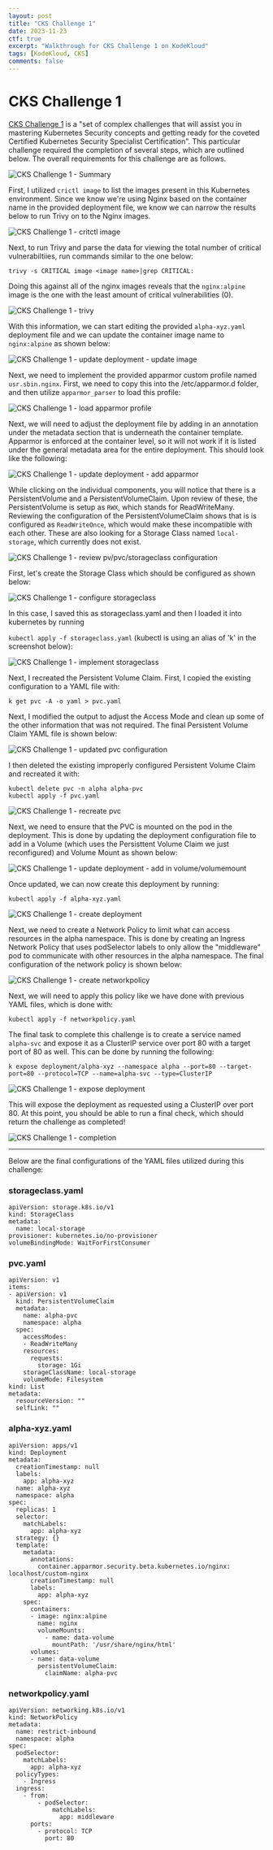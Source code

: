 ```yaml
---
layout: post
title: "CKS Challenge 1"
date: 2023-11-23
ctf: true
excerpt: "Walkthrough for CKS Challenge 1 on KodeKloud"
tags: [KodeKloud, CKS]
comments: false
---
```


# CKS Challenge 1

[CKS Challenge 1](https://kodekloud.com/courses/cks-challenges/) is a "set of complex challenges that will assist you in mastering Kubernetes Security concepts and getting ready for the coveted Certified Kubernetes Security Specialist Certification". This particular challenge required the completion of several steps, which are outlined below. The overall requirements for this challenge are as follows.

![CKS Challenge 1 - Summary](/assets/img/CKS-Challenge1-1.png)

First, I utilized `crictl image` to list the images present in this Kubernetes environment. Since we know we're using Nginx based on the container name in the provided deployment file, we know we can narrow the results below to run Trivy on to the Nginx images.

![CKS Challenge 1 - critctl image](/assets/img/CKS-Challenge1-2.png)

Next, to run Trivy and parse the data for viewing the total number of critical vulnerabiltiies, run commands similar to the one below:

`trivy -s CRITICAL image <image name>|grep CRITICAL:`

Doing this against all of the nginx images reveals that the `nginx:alpine` image is the one with the least amount of critical vulnerabilities (0).

![CKS Challenge 1 - trivy](/assets/img/CKS-Challenge1-3.png)

With this information, we can start editing the provided `alpha-xyz.yaml` deployment file and we can update the container image name to `nginx:alpine` as shown below:

![CKS Challenge 1 - update deployment - update image](/assets/img/CKS-Challenge1-4.png)

Next, we need to implement the provided apparmor custom profile named `usr.sbin.nginx`. First, we need to copy this into the /etc/apparmor.d folder, and then utilize `apparmor_parser` to load this profile:

![CKS Challenge 1 - load apparmor profile](/assets/img/CKS-Challenge1-5.png)

Next, we will need to adjust the deployment file by adding in an annotation under the metadata section that is underneath the container template. Apparmor is enforced at the container level, so it will not work if it is listed under the general metadata area for the entire deployment. This should look like the following:

![CKS Challenge 1 - update deployment - add apparmor](/assets/img/CKS-Challenge1-6.png)

While clicking on the individual components, you will notice that there is a PersistentVolume and a PersistentVolumeClaim. Upon review of these, the PersistentVolume is setup as `RWX`, which stands for ReadWriteMany. Reviewing the configuration of the PersistentVolumeClaim shows that is is configured as `ReadWriteOnce`, which would make these incompatible with each other. These are also looking for a Storage Class named `local-storage`, which currently does not exist.

![CKS Challenge 1 - review pv/pvc/storageclass configuration](/assets/img/CKS-Challenge1-7.png)

First, let's create the Storage Class which should be configured as shown below:

![CKS Challenge 1 - configure storageclass](/assets/img/CKS-Challenge1-8.png)

In this case, I saved this as storageclass.yaml and then I loaded it into kubernetes by running

`kubectl apply -f storageclass.yaml` (kubectl is using an alias of 'k' in the screenshot below):

![CKS Challenge 1 - implement storageclass](/assets/img/CKS-Challenge1-9.png)

Next, I recreated the Persistent Volume Claim. First, I copied the existing configuration to a YAML file with:

`k get pvc -A -o yaml > pvc.yaml`

Next, I modified the output to adjust the Access Mode and clean up some of the other information that was not required. The final Persistent Volume Claim YAML file is shown below:

![CKS Challenge 1 - updated pvc configuration](/assets/img/CKS-Challenge1-10.png)


I then deleted the existing improperly configured Persistent Volume Claim and recreated it with:

```
kubectl delete pvc -n alpha alpha-pvc
kubectl apply -f pvc.yaml
```

![CKS Challenge 1 - recreate pvc](/assets/img/CKS-Challenge1-11.png)

Next, we need to ensure that the PVC is mounted on the pod in the deployment. This is done by updating the deployment configuration file to add in a Volume (which uses the Persisttent Volume Claim we just reconfigured) and Volume Mount as shown below:

![CKS Challenge 1 - update deployment - add in volume/volumemount](/assets/img/CKS-Challenge1-12.png)

Once updated, we can now create this deployment by running:

`kubectl apply -f alpha-xyz.yaml`

![CKS Challenge 1 - create deployment](/assets/img/CKS-Challenge1-13.png)

Next, we need to create a Network Policy to limit what can access resources in the alpha namespace. This is done by creating an Ingress Network Policy that uses podSelector labels to only allow the "middleware" pod to communicate with other resources in the alpha namespace. The final configuration of the network policy is shown below:

![CKS Challenge 1 - create networkpolicy](/assets/img/CKS-Challenge1-14.png)

Next, we will need to apply this policy like we have done with previous YAML files, which is done with:

`kubectl apply -f networkpolicy.yaml`

The final task to complete this challenge is to create a service named `alpha-svc` and expose it as a ClusterIP service over port 80 with a target port of 80 as well. This can be done by running the following:

`k expose deployment/alpha-xyz --namespace alpha --port=80 --target-port=80 --protocol=TCP --name=alpha-svc --type=ClusterIP`


![CKS Challenge 1 - expose deployment](/assets/img/CKS-Challenge1-15.png)

This will expose the deployment as requested using a ClusterIP over port 80. At this point, you should be able to run a final check, which should return the challenge as completed!

![CKS Challenge 1 - completion](/assets/img/CKS-Challenge1-16.png)

<hr>

Below are the final configurations of the YAML files utilized during this challenge:


### storageclass.yaml
```
apiVersion: storage.k8s.io/v1
kind: StorageClass
metadata:
  name: local-storage
provisioner: kubernetes.io/no-provisioner
volumeBindingMode: WaitForFirstConsumer
```

### pvc.yaml
```
apiVersion: v1
items:
- apiVersion: v1
  kind: PersistentVolumeClaim
  metadata:
    name: alpha-pvc
    namespace: alpha
  spec:
    accessModes:
    - ReadWriteMany
    resources:
      requests:
        storage: 1Gi
    storageClassName: local-storage
    volumeMode: Filesystem
kind: List
metadata:
  resourceVersion: ""
  selfLink: ""
```


### alpha-xyz.yaml
```
apiVersion: apps/v1
kind: Deployment
metadata:
  creationTimestamp: null
  labels:
    app: alpha-xyz
  name: alpha-xyz
  namespace: alpha
spec:
  replicas: 1
  selector:
    matchLabels:
      app: alpha-xyz
  strategy: {}
  template:
    metadata:
      annotations:
        container.apparmor.security.beta.kubernetes.io/nginx: localhost/custom-nginx
      creationTimestamp: null
      labels:
        app: alpha-xyz
    spec:
      containers:
      - image: nginx:alpine
        name: nginx
        volumeMounts:
          - name: data-volume
            mountPath: '/usr/share/nginx/html'
      volumes:
      - name: data-volume
        persistentVolumeClaim:
          claimName: alpha-pvc
```

### networkpolicy.yaml
```
apiVersion: networking.k8s.io/v1
kind: NetworkPolicy
metadata:
  name: restrict-inbound
  namespace: alpha
spec:
  podSelector:
    matchLabels:
      app: alpha-xyz
  policyTypes:
    - Ingress
  ingress:
    - from:
        - podSelector:
            matchLabels:
              app: middleware
      ports:
        - protocol: TCP
          port: 80
```
